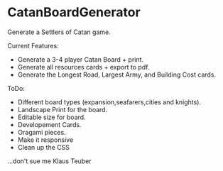 # CatanBoardGenerator
Generate a Settlers of Catan game.

Current Features:
- Generate a 3-4 player Catan Board + print.
- Generate all resources cards + export to pdf.
- Generate the Longest Road, Largest Army, and Building Cost cards.


ToDo:
- Different board types (expansion,seafarers,cities and knights).
- Landscape Print for the board.
- Editable size for board.
- Developement Cards.
- Oragami pieces.
- Make it responsive
- Clean up the CSS







...don't sue me Klaus Teuber
